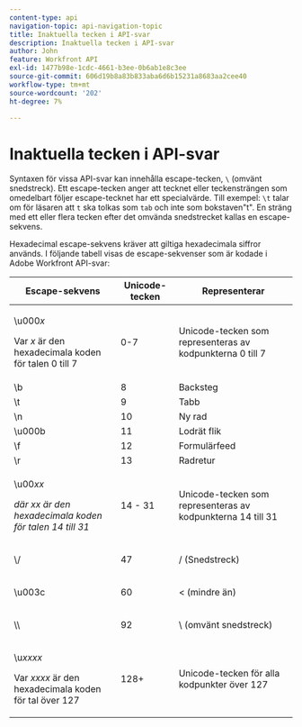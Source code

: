 ```yaml
---
content-type: api
navigation-topic: api-navigation-topic
title: Inaktuella tecken i API-svar
description: Inaktuella tecken i API-svar
author: John
feature: Workfront API
exl-id: 1477b98e-1cdc-4661-b3ee-0b6ab1e8c3ee
source-git-commit: 606d19b8a83b833aba6d6b15231a8683aa2cee40
workflow-type: tm+mt
source-wordcount: '202'
ht-degree: 7%

---
```


# Inaktuella tecken i API-svar

Syntaxen för vissa API-svar kan innehålla escape-tecken, `\` (omvänt snedstreck). Ett escape-tecken anger att tecknet eller teckensträngen som omedelbart följer escape-tecknet har ett specialvärde. Till exempel: `\t` talar om för läsaren att `t` ska tolkas som `tab` och inte som bokstaven&quot;t&quot;. En sträng med ett eller flera tecken efter det omvända snedstrecket kallas en escape-sekvens.

Hexadecimal escape-sekvens kräver att giltiga hexadecimala siffror används. I följande tabell visas de escape-sekvenser som är kodade i Adobe Workfront API-svar:

<table style="table-layout:auto"> 
 <col> 
 <col> 
 <col> 
 <thead> 
  <tr> 
   <th><strong>Escape-sekvens</strong> </th> 
   <th><strong>Unicode-tecken</strong> </th> 
   <th><strong>Representerar</strong> </th> 
  </tr> 
 </thead> 
 <tbody> 
  <tr> 
   <td> <p>\u000<em>x</em></p> <p>Var <em>x</em> är den hexadecimala koden för talen 0 till 7</p> </td> 
   <td>0-7</td> 
   <td>Unicode-tecken som representeras av kodpunkterna 0 till 7</td> 
  </tr> 
  <tr> 
   <td>\b</td> 
   <td>8</td> 
   <td>Backsteg</td> 
  </tr> 
  <tr> 
   <td>\t</td> 
   <td>9</td> 
   <td>Tabb</td> 
  </tr> 
  <tr> 
   <td>\n</td> 
   <td>10</td> 
   <td>Ny rad</td> 
  </tr> 
  <tr> 
   <td>\u000b</td> 
   <td>11</td> 
   <td>Lodrät flik</td> 
  </tr> 
  <tr> 
   <td>\f</td> 
   <td>12</td> 
   <td>Formulärfeed</td> 
  </tr> 
  <tr> 
   <td>\r</td> 
   <td>13</td> 
   <td>Radretur</td> 
  </tr> 
  <tr> 
   <td> <p>\u00<em>xx</em></p> <p><em>där xx är den hexadecimala koden för talen 14 till 31</em> </p> </td> 
   <td>14 - 31</td> 
   <td>Unicode-tecken som representeras av kodpunkterna 14 till 31</td> 
  </tr> 
  <tr> 
   <td> <p>\/</p> </td> 
   <td>47</td> 
   <td>/ (Snedstreck)</td> 
  </tr> 
  <tr> 
   <td> <p>\u003c</p> </td> 
   <td>60</td> 
   <td>&lt; (mindre än)</td> 
  </tr> 
  <tr> 
   <td> <p>\\</p> </td> 
   <td>92</td> 
   <td>\ (omvänt snedstreck)</td> 
  </tr> 
  <tr> 
   <td> <p>\u<em>xxxx</em></p> <p>Var <em>xxxx</em> är den hexadecimala koden för tal över 127</p> </td> 
   <td>128+</td> 
   <td>Unicode-tecken för alla kodpunkter över 127</td> 
  </tr> 
 </tbody> 
</table>
